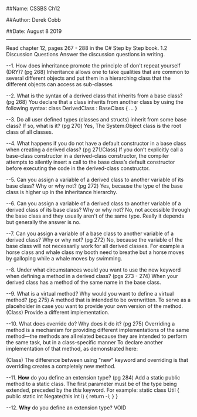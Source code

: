 ##Name: CSSBS Ch12

##Author: Derek Cobb

##Date: August 8 2019

---------------------------------------------------------------------
Read chapter 12, pages 267 - 288 in the C# Step by Step book.
1.2 Discussion Questions
Answer the discussion questions in writing.

--1. How does inheritance promote the principle of don't repeat yourself (DRY)?
(pg 268) Inheritance allows one to take qualities that are common to several different objects
and put them in a hierarching class that the different objects can access as sub-classes

--2. What is the syntax of a derived class that inherits from a base class?
(pg 268)
You declare that a class inherits from another class by using the following syntax:
class DerivedClass : BaseClass
{
...
}

--3. Do all user defined types (classes and structs) inherit from some base class? If so, what is it?
(pg 270)
Yes, The System.Object class is the root class of all classes.

--4. What happens if you do not have a default constructor in a base class when creating a derived class?
(pg 271/Class) If you don’t explicitly call a base-class constructor in a derived-class constructor, the compiler
attempts to silently insert a call to the base class’s default constructor before executing the code in the
derived-class constructor.

--5. Can you assign a variable of a derived class to another variable of its base class? Why or why not?
(pg 272) Yes, because the type of the base class is higher up in the inheritance hierarchy.

--6. Can you assign a variable of a derived class to another variable of a derived class of its base class?
Why or why not?
No, not accessible through the base class and they usually aren't of the same type. Really it depends but
generally the answer is no.

--7. Can you assign a variable of a base class to another variable of a derived class? Why or why not?
(pg 272) No, because the variable of the base class will not necessarily work for all derived classes.
For example a horse class and whale class my booth need to breathe but a horse moves by galloping while
a whale moves by swimming.

--8. Under what circumstances would you want to use the new keyword when defining a method in a
derived class?
(pgs 273 - 274) When your derived class has a method of the same name in the base class.

--9. What is a virtual method? Why would you want to define a virtual method?
(pg 275) A method that is intended to be overwritten. To serve as a placeholder in case you
want to provide your own version of the method.
(Class) Provide a different implementation.

--10. What does override do? Why does it do it?
(pg 275)
Overriding a method is a mechanism for
providing different implementations of the same method—the methods are all related 
because they are intended to perform the same task, but in a class-specific manner
To declare
another implementation of that method, as demonstrated here:

(Class) The difference between using "new" keyword and overriding is that overriding creates a completely new method.


--11. **How** do you define an extension type?
(pg 284)
Add a static public method to a static class. The first parameter must be of the type
being extended, preceded by the *this* keyword. For example:
static class Util
{
public static int Negate(this int i)
{
return -i;
}
}

--12. **Why** do you define an extension type?
VOID